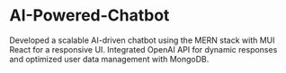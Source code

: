 # AI-Powered-Chatbot 

Developed a scalable AI-driven chatbot using the MERN stack with MUI React for a responsive UI. Integrated OpenAI API for dynamic responses and optimized user data management with MongoDB.


